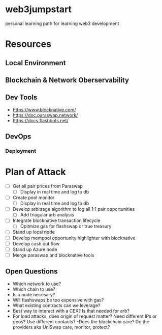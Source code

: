 # web3jumpstart
personal learning path for learning web3 development
# Resources 
## Local Environment
## Blockchain & Network Oberservability 
## Dev Tools
- https://www.blocknative.com/
- https://doc.paraswap.network/
- https://docs.flashbots.net/
## DevOps
### Deployment
# Plan of Attack
- [ ] Get all pair prices from Paraswap
  - [ ] Display in real time and log to db
- [ ] Create pool monitor 
  - [ ] Display in real time and log to db
- [ ] Develop arbitrage algorithm to log all 1:1 pair opportunities
  - [ ]  Add triagular arb analysis 
- [ ] Integrate blocknative transaction lifecycle 
  - [ ] Opitmize gas for flashswap or true treasury 
- [ ] Stand up local node  
- [ ] Develop mempool opportunity highlighter with blocknative 
- [ ] Develop cash out flow
- [ ] Stand up Azure node 
- [ ] Merge paraswap and blocknative tools
## Open Questions
- Which network to use? 
- Which chain to use? 
- Is a node necesary? 
- Will flashswaps be too expensive with gas? 
- What existing contracts can we leverage? 
- Best way to interact with a CEX? Is that needed for arb?
- For load attacks, does origin of request matter? Need different IPs or geos? Use different contacts? 
  -Does the blockchain care? Do the providers aka UniSwap care, monitor, protect?



